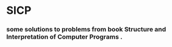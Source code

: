 # SICP

### some solutions to problems from book Structure and Interpretation of Computer Programs .